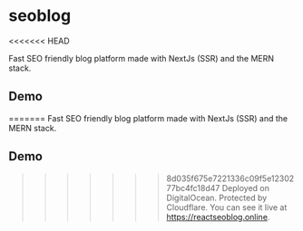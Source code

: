 # seoblog
<<<<<<< HEAD

Fast SEO friendly blog platform made with NextJs (SSR) and the MERN stack.

## Demo

=======
Fast SEO friendly blog platform made with NextJs (SSR) and the MERN stack.

## Demo
>>>>>>> 8d035f675e7221336c09f5e1230277bc4fc18d47
Deployed on DigitalOcean. Protected by Cloudflare. You can see it live at <https://reactseoblog.online>.
